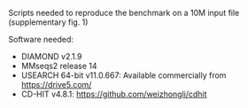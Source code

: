 Scripts needed to reproduce the benchmark on a 10M input file (supplementary fig. 1)

Software needed:

- DIAMOND v2.1.9
- MMseqs2 release 14
- USEARCH 64-bit v11.0.667: Available commercially from https://drive5.com/
- CD-HIT v4.8.1: https://github.com/weizhongli/cdhit
